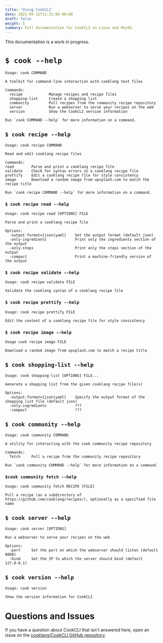 ```yaml
---
title: 'Using CookCLI'
date: 2021-05-31T11:31:08-08:00
draft: false
weight: 5
summary: Full documentation for CookCLI on Linux and MacOS.
---
```


This documentation is a work in progress.

# `$ cook --help` 

```
Usage: cook COMMAND

A toolkit for command-line interaction with cooklang text files

Commands:
  recipe			Manage recipes and recipe files
  shopping-list		Create a shopping list
  community			Pull recipes from the community recipe repository
  server			Run a webserver to serve your recipes on the web
  version			Show the CookCLI version information

Run `cook COMMAND --help` for more information on a command.
```

## `$ cook recipe --help`

```
Usage: cook recipe COMMAND

Read and edit cooklang recipe files

Commands:
read 		Parse and print a cooklang recipe file
validate	Check for syntax errors in a cooklang recipe file
prettify	Edit a cooklang recipe file for style consistency
image		Download a random image from upsplash.com to match the recipe title

Run `cook recipe COMMAND --help` for more information on a command.
```

### `$ cook recipe read --help`

```
Usage: cook recipe read [OPTIONS] FILE

Parse and print a cooklang recipe file

Options:
  -output-format={json|yaml}	Set the output format (default json)
  -only-ingredients				Print only the ingredients section of the output
  -only-steps					Print only the steps section of the output
  -compact						Print a machine-friendly version of the output
 ```

### `$ cook recipe validate --help`

```
Usage: cook recipe validate FILE

Validate the cooklang syntax of a cooklang recipe file
```

### `$ cook recipe prettify --help`

```
Usage: cook recipe prettify FILE

Edit the content of a cooklang recipe file for style consistency
```



### `$ cook recipe image --help`

```
Usage cook recipe image FILE

Download a random image from upsplash.com to match a recipe title
```

## `$ cook shopping-list --help`

```
Usage: cook shopping-list [OPTIONS] FILE...

Generate a shopping list from the given cooklang recipe file(s)

Options:
  -output-format={json|yaml}	Specify the output format of the shopping list file (default json)
  -only-ingredients				???
  -compact						???
```


## `$ cook community --help`

```
Usage: cook community COMMAND

A utility for interacting with the cook community recipe repository

Commands:
  fetch		Pull a recipe from the community recipe repository

Run `cook community COMMAND --help` for more information on a command.
```

### `$cook community fetch --help`

```
Usage: cook community fetch RECIPE [FILE]

Pull a recipe (as a subdirectory of https://github.com/cooklang/recipes/), optionally as a specified file name
```

## `$ cook server --help`

```
Usage: cook server [OPTIONS]

Run a webserver to serve your recipes on the web

Options:
  -port		Set the port on which the webserver should listen (default 8080)
  -bind		Set the IP to which the server should bind (default 127.0.0.1)
```

## `$ cook version --help`

```
Usage: cook version

Show the version information for CookCLI
```

# Questions and Issues

If you have a question about CookCLI that isn't answered here, open an issue on the [cooklang/CookCLI GitHub repository](https://github.com/cooklang/CookCLI).